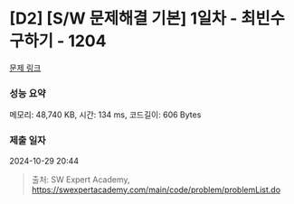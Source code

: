 # [D2] [S/W 문제해결 기본] 1일차 - 최빈수 구하기 - 1204 

[문제 링크](https://swexpertacademy.com/main/code/problem/problemDetail.do?contestProbId=AV13zo1KAAACFAYh) 

### 성능 요약

메모리: 48,740 KB, 시간: 134 ms, 코드길이: 606 Bytes

### 제출 일자

2024-10-29 20:44



> 출처: SW Expert Academy, https://swexpertacademy.com/main/code/problem/problemList.do